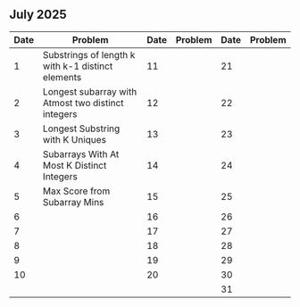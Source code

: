 ## July 2025

| Date | Problem                                            | Date | Problem | Date | Problem |
| ---- | -------------------------------------------------- | ---- | ------- | ---- | ------- |
| 1    | Substrings of length k with k-1 distinct elements  | 11   |         | 21   |         |
| 2    | Longest subarray with Atmost two distinct integers | 12   |         | 22   |         |
| 3    | Longest Substring with K Uniques                   | 13   |         | 23   |         |
| 4    | Subarrays With At Most K Distinct Integers         | 14   |         | 24   |         |
| 5    | Max Score from Subarray Mins                       | 15   |         | 25   |         |
| 6    |                                                    | 16   |         | 26   |         |
| 7    |                                                    | 17   |         | 27   |         |
| 8    |                                                    | 18   |         | 28   |         |
| 9    |                                                    | 19   |         | 29   |         |
| 10   |                                                    | 20   |         | 30   |         |
|      |                                                    |      |         | 31   |         |
